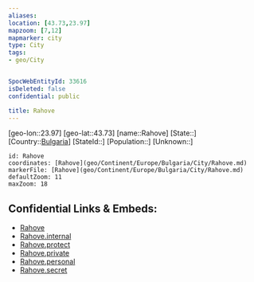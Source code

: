 ```yaml
---
aliases: 
location: [43.73,23.97]
mapzoom: [7,12] 
mapmarker: city 
type: City
tags:
- geo/City


SpocWebEntityId: 33616
isDeleted: false
confidential: public

title: Rahove
---
```

[geo-lon::23.97]
[geo-lat::43.73]
[name::Rahove]
[State::]
[Country::[Bulgaria](geo/Continent/Europe/Bulgaria.md)]
[StateId::]
[Population::]
[Unknown::]


```leaflet
id: Rahove
coordinates: [Rahove](geo/Continent/Europe/Bulgaria/City/Rahove.md)
markerFile: [Rahove](geo/Continent/Europe/Bulgaria/City/Rahove.md)
defaultZoom: 11 
maxZoom: 18
```


## Confidential Links & Embeds: 
- [Rahove](../../../../../../_public/geo/Continent/Europe/Bulgaria/City/Rahove.md) 
- [Rahove.internal](../../../../../../_internal/geo/Continent/Europe/Bulgaria/City/Rahove.internal.md) 
- [Rahove.protect](../../../../../../_protect/geo/Continent/Europe/Bulgaria/City/Rahove.protect.md) 
- [Rahove.private](../../../../../../_private/geo/Continent/Europe/Bulgaria/City/Rahove.private.md) 
- [Rahove.personal](../../../../../../_personal/geo/Continent/Europe/Bulgaria/City/Rahove.personal.md) 
- [Rahove.secret](../../../../../../_secret/geo/Continent/Europe/Bulgaria/City/Rahove.secret.md) 
